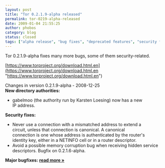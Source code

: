 ```yaml
---
layout: post
title: "Tor 0.2.1.9-alpha released"
permalink: tor-0219-alpha-released
date: 2009-01-04 21:55:25
author: phobos
category: blog
status: closed
tags: ["alpha release", "bug fixes", "deprecated features", "security fixes"]
---
```


Tor 0.2.1.9-alpha fixes many more bugs, some of them security-related.

[https://www.torproject.org/download.html.en](https://www.torproject.org/download.html.en "https://www.torproject.org/download.html.en")

Changes in version 0.2.1.9-alpha - 2008-12-25  
 **New directory authorities:**

-   gabelmoo (the authority run by Karsten Loesing) now has a new  
     IP address.

**Security fixes:**

-   Never use a connection with a mismatched address to extend a  
     circuit, unless that connection is canonical. A canonical  
     connection is one whose address is authenticated by the router's  
     identity key, either in a NETINFO cell or in a router descriptor.
-   Avoid a possible memory corruption bug when receiving hidden service  
     descriptors. Bugfix on 0.2.1.6-alpha.

**Major bugfixes:** [**read more »**](https://blog.torproject.org/blog/tor-0.2.1.9-alpha-released)
